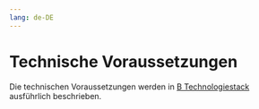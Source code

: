```yaml
---
lang: de-DE
---
```


# Technische Voraussetzungen

Die technischen Voraussetzungen werden in [B Technologiestack](../technologiestack/zusammenspiel_der_tools.md) ausführlich beschrieben.

